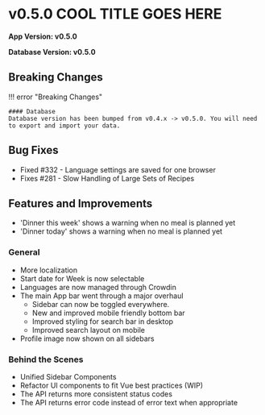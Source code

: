 # v0.5.0 COOL TITLE GOES HERE

**App Version: v0.5.0**

**Database Version: v0.5.0**

## Breaking Changes

!!! error "Breaking Changes"

    #### Database
    Database version has been bumped from v0.4.x -> v0.5.0. You will need to export and import your data.


## Bug Fixes
- Fixed #332 - Language settings are saved for one browser
- Fixes #281 - Slow Handling of Large Sets of Recipes

## Features and Improvements
- 'Dinner this week' shows a warning when no meal is planned yet
- 'Dinner today' shows a warning when no meal is planned yet

### General
- More localization
- Start date for Week is now selectable
- Languages are now managed through Crowdin
- The main App bar went through a major overhaul
  - Sidebar can now be toggled everywhere. 
  - New and improved mobile friendly bottom bar
  - Improved styling for search bar in desktop
  - Improved search layout on mobile
- Profile image now shown on all sidebars


### Behind the Scenes
- Unified Sidebar Components
- Refactor UI components to fit Vue best practices (WIP)
- The API returns more consistent status codes
- The API returns error code instead of error text when appropriate